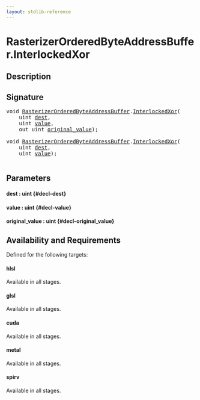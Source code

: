```yaml
---
layout: stdlib-reference
---
```


# RasterizerOrderedByteAddressBuffer\.InterlockedXor

## Description





## Signature 

<pre>
void <a href="/stdlib-reference/types/RasterizerOrderedByteAddressBuffer/index" class="code_type">RasterizerOrderedByteAddressBuffer</a>.<a href="/stdlib-reference/types/RasterizerOrderedByteAddressBuffer/InterlockedXor">InterlockedXor</a>(
    uint <a href="/stdlib-reference/types/RasterizerOrderedByteAddressBuffer/InterlockedXor#decl-dest" class="code_param">dest</a>,
    uint <a href="/stdlib-reference/types/RasterizerOrderedByteAddressBuffer/InterlockedXor#decl-value" class="code_param">value</a>,
    out uint <a href="/stdlib-reference/types/RasterizerOrderedByteAddressBuffer/InterlockedXor#decl-original_value" class="code_param">original_value</a>);

void <a href="/stdlib-reference/types/RasterizerOrderedByteAddressBuffer/index" class="code_type">RasterizerOrderedByteAddressBuffer</a>.<a href="/stdlib-reference/types/RasterizerOrderedByteAddressBuffer/InterlockedXor">InterlockedXor</a>(
    uint <a href="/stdlib-reference/types/RasterizerOrderedByteAddressBuffer/InterlockedXor#decl-dest" class="code_param">dest</a>,
    uint <a href="/stdlib-reference/types/RasterizerOrderedByteAddressBuffer/InterlockedXor#decl-value" class="code_param">value</a>);

</pre>

## Parameters

#### dest  : uint {#decl-dest}
#### value  : uint {#decl-value}
#### original\_value  : uint {#decl-original_value}

## Availability and Requirements

Defined for the following targets:

#### hlsl
Available in all stages.

#### glsl
Available in all stages.

#### cuda
Available in all stages.

#### metal
Available in all stages.

#### spirv
Available in all stages.



